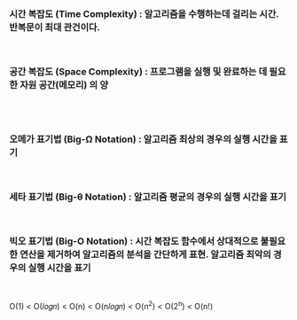 ### **시간 복잡도 (Time Complexity)** : 알고리즘을 수행하는데 걸리는 시간. 반복문이 최대 관건이다.
<br>

### **공간 복잡도 (Space Complexity)** : 프로그램을 실행 및 완료하는 데 필요한 자원 공간(메모리) 의 양
<br><br>


### 오메가 표기법 (Big-Ω Notation) : 알고리즘 최상의 경우의 실행 시간을 표기
<br>

### 세타 표기법 (Big-θ Notation) : 알고리즘 평균의 경우의 실행 시간을 표기
<br>

### **빅오 표기법 (Big-O Notation)** : 시간 복잡도 함수에서 상대적으로 불필요한 연산을 제거하여 알고리즘의 분석을 간단하게 표현. 알고리즘 최악의 경우의 실행 시간을 표기
<br>

O(1) < O(𝑙𝑜𝑔𝑛) < O(n) < O(n𝑙𝑜𝑔𝑛) < O(n<sup>2</sup>) < O(2<sup>n</sup>) < O(n!)
<br>
